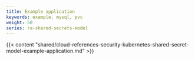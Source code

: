 ```yaml
---
title: Example application
keywords: example, mysql, pvc
weight: 50
series: ra-shared-secrets-model
---
```


{{< content "shared/cloud-references-security-kubernetes-shared-secret-model-example-application.md" >}}